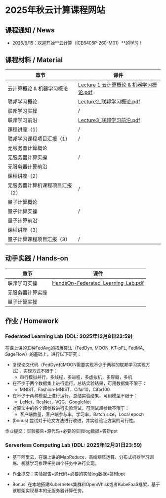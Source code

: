 # 2025年秋云计算课程网站




## 课程通知 / News
- 2025/9/15：欢迎开始**云计算（ICE6405P-260-M01）**的学习！



## 课程材料 / Material

| 章节            | 课件                                                         |
| --------------- | ------------------------------------------------------------ |
| 云计算概论 & 机器学习概论       | [Lecture 1 云计算概论 & 机器学习概论.pdf](./PDF_Slides/Lecture1_云计算概论&机器学习概论.pdf) |
| 联邦学习概论                    | [Lecture2_联邦学习概论.pdf](./PDF_Slides/Lecture2_联邦学习概论.pdf) |
| 联邦学习实操                    | / |
| 联邦学习前沿                    | [Lecture3_联邦学习前沿.pdf](./PDF_Slides/Lecture3_联邦学习前沿.pdf) |
| 课程讲座（1）                   | / |
| 联邦学习课程项目汇报（1）       | / |
| 无服务器计算概论                |      |
| 无服务器计算实操                | / |
| 无服务器计算前沿                |      |
| 课程讲座（2）                   |      |
| 无服务器计算机课程项目汇报（2） | / |
| 量子计算概论                    |      |
| 量子计算实操                    | / |
| 量子计算前沿                    |      |
| 课程讲座（3）                   |  |
| 量子计算课程项目汇报（3）       | / |



## 动手实践 / Hands-on

| 章节            | 课件                                                         |
| --------------- | ------------------------------------------------------------ |
| 联邦学习实操 | [HandsOn-Federated_Learning_Lab.pdf](./PDF_Slides/HandsOn-Federated_Learning_Lab.pdf) |
| 无服务器计算实操 |      |
| 量子计算实操 |  |



## 作业 / Homework

### Federated Learning Lab (DDL: 2025年12月8日23:59)

在课上讲的五种FedAvg的拓展算法（FedDyn, MOON, KT-pFL, FedMA, SageFlow）的基础上，进行以下研究：

- 复现论文代码（FedDyn和MOON需要实现不少于两种的联邦学习实现方式），实现方式不限于：
  - 串行模拟并行，多线程，多进程，多虚拟机，多容器，多机
- 在不少于两个数据集上进行运行，总结实验结果，可用数据集不限于：
  - MNIST，Fashion-MNIST，Cifar10，Cifar100
- 在不少于两种模型上进行运行，总结实验结果，可用模型不限于：
  - LeNet，ResNet，VGG，GoogleNet
- 对算法中的各个超参数进行实验测试，可测试超参数不限于：
  - 客户端数量，客户端参与率，学习率，Batch size，Local epoch
- (bonus) 尝试对于论文方法进行改进，并实验验证方案的可行性。

作业提交：实验报告+源代码+必要的实验log数据+答辩ppt



### Serverless Computing Lab (DDL: 2025年12月31日23:59)

- 基于阿里云，在课上讲的MapReduce、高维矩阵运算、分布式机器学习训练、机器学习推理任务四个任务中进行实现。

- 作业提交：实验报告+源代码+必要的实验log数据+答辩ppt

- Bonus: 在本地搭建Kubernetes集群和OpenWhisk或者KubeFaaS框架，基于该框架实现基本的无服务器计算任务。



